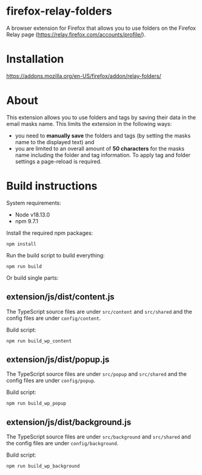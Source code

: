 # firefox-relay-folders

A browser extension for Firefox that allows you to use folders on the Firefox Relay page (https://relay.firefox.com/accounts/profile/).

# Installation

https://addons.mozilla.org/en-US/firefox/addon/relay-folders/

# About

This extension allows you to use folders and tags by saving their data in the email masks name. This limits the extension in the following ways:
- you need to **manually save** the folders and tags (by setting the masks name to the displayed text) and
- you are limited to an overall amount of **50 characters** for the masks name including the folder and tag information.
To apply tag and folder settings a page-reload is required.

# Build instructions

System requirements:

- Node v18.13.0
- npm 9.7.1

Install the required npm packages:

```shell
npm install
```

Run the build script to build everything:

```shell
npm run build
```

Or build single parts:

## extension/js/dist/content.js

The TypeScript source files are under ```src/content``` and ```src/shared``` and the config files are under ```config/content```.

Build script:

```shell
npm run build_wp_content
```

## extension/js/dist/popup.js

The TypeScript source files are under ```src/popup``` and ```src/shared``` and the config files are under ```config/popup```.

Build script:

```shell
npm run build_wp_popup
```

## extension/js/dist/background.js

The TypeScript source files are under ```src/background``` and ```src/shared``` and the config files are under ```config/background```.

Build script:

```shell
npm run build_wp_background
```

